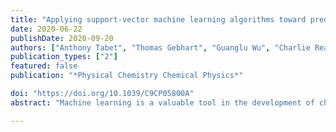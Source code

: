 ```yaml
---
title: "Applying support-vector machine learning algorithms toward predicting host-guest interactions with cucurbit[7]uril"
date: 2020-06-22
publishDate: 2020-09-20
authors: ["Anthony Tabet", "Thomas Gebhart", "Guanglu Wu", "Charlie Readman", "Merrick Pierson Smela", "Vijay K Rana", "Cole Baker", "Harry Bulstrode", "Polina Anikeeva", "David H Rowitch", "Oren A Scherman"]
publication_types: ["2"]
featured: false
publication: "*Physical Chemistry Chemical Physics*"

doi: "https://doi.org/10.1039/C9CP05800A"
abstract: "Machine learning is a valuable tool in the development of chemical technologies but its applications into supramolecular chemistry have been limited. Here, the utility of kernel-based support vector machine learning using density functional theory calculations as training data is evaluated when used to predict equilibrium binding coefficients of small molecules with cucurbit[7]uril (CB[7]). We find that utilising SVMs may confer some predictive ability. This algorithm was then used to predict the binding of drugs TAK-580 and selumetinib. The algorithm did predict strong binding for TAK-580 and poor binding for selumetinib, and these results were experimentally validated. It was discovered that the larger homologue cucurbit[8]uril (CB[8]) is partial to selumetinib, suggesting an opportunity for tunable release by introducing different concentrations of CB[7] or CB[8] into a hydrogel depot. We qualitatively demonstrated that these drugs may have utility in combination against gliomas. Finally, mass transfer simulations show CB[7] can independently tune the release of TAK-580 without affecting selumetinib. This work gives specific evidence that a machine learning approach to recognition of small molecules by macrocycles has merit and reinforces the view that machine learning may prove valuable in the development of drug delivery systems and supramolecular chemistry more broadly."

---
```



